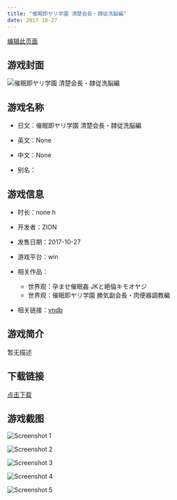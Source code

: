 ```yaml
---
title: "催眠即ヤリ学園 清楚会長・隷従洗脳編"
date: 2017-10-27
---
```

[编辑此页面](https://github.com/ACG-3/ADV3-source/blob/main/source/_posts/%E5%82%AC%E7%9C%A0%E5%8D%B3%E3%83%A4%E3%83%AA%E5%AD%A6%E5%9C%92%20%E6%B8%85%E6%A5%9A%E4%BC%9A%E9%95%B7%E3%83%BB%E9%9A%B7%E5%BE%93%E6%B4%97%E8%84%B3%E7%B7%A8.md)

## 游戏封面

![催眠即ヤリ学園 清楚会長・隷従洗脳編](https%3A//pan.timero.xyz/onedrive/img_lib_001/%E5%82%AC%E7%9C%A0%E5%8D%B3%E3%83%A4%E3%83%AA%E5%AD%A6%E5%9C%92%20%E6%B8%85%E6%A5%9A%E4%BC%9A%E9%95%B7%E3%83%BB%E9%9A%B7%E5%BE%93%E6%B4%97%E8%84%B3%E7%B7%A8_cover.avif)


## 游戏名称

- 日文：催眠即ヤリ学園 清楚会長・隷従洗脳編
- 英文：None
- 中文：None

- 别名：


## 游戏信息

- 时长：none h
- 开发者：ZION
- 发售日期：2017-10-27
- 游戏平台：win
- 相关作品：
   - 世界观：孕ませ催眠姦 JKと絶倫キモオヤジ
   - 世界观：催眠即ヤリ学園 勝気副会長・肉便器調教編

- 相关链接：[vndb](https://vndb.org/v21715)


## 游戏简介

暂无描述


## 下载链接

[点击下载](https://pan.timero.xyz/onedrive/adv_lib_001/%E5%82%AC%E7%9C%A0%E5%8D%B3%E3%83%A4%E3%83%AA%E5%AD%A6%E5%9C%92%20%E6%B8%85%E6%A5%9A%E4%BC%9A%E9%95%B7%E3%83%BB%E9%9A%B7%E5%BE%93%E6%B4%97%E8%84%B3%E7%B7%A8)


## 游戏截图


![Screenshot 1](https%3A//pan.timero.xyz/onedrive/img_lib_001/%E5%82%AC%E7%9C%A0%E5%8D%B3%E3%83%A4%E3%83%AA%E5%AD%A6%E5%9C%92%20%E6%B8%85%E6%A5%9A%E4%BC%9A%E9%95%B7%E3%83%BB%E9%9A%B7%E5%BE%93%E6%B4%97%E8%84%B3%E7%B7%A8_Screenshot_1.avif)

![Screenshot 2](https%3A//pan.timero.xyz/onedrive/img_lib_001/%E5%82%AC%E7%9C%A0%E5%8D%B3%E3%83%A4%E3%83%AA%E5%AD%A6%E5%9C%92%20%E6%B8%85%E6%A5%9A%E4%BC%9A%E9%95%B7%E3%83%BB%E9%9A%B7%E5%BE%93%E6%B4%97%E8%84%B3%E7%B7%A8_Screenshot_2.avif)

![Screenshot 3](https%3A//pan.timero.xyz/onedrive/img_lib_001/%E5%82%AC%E7%9C%A0%E5%8D%B3%E3%83%A4%E3%83%AA%E5%AD%A6%E5%9C%92%20%E6%B8%85%E6%A5%9A%E4%BC%9A%E9%95%B7%E3%83%BB%E9%9A%B7%E5%BE%93%E6%B4%97%E8%84%B3%E7%B7%A8_Screenshot_3.avif)

![Screenshot 4](https%3A//pan.timero.xyz/onedrive/img_lib_001/%E5%82%AC%E7%9C%A0%E5%8D%B3%E3%83%A4%E3%83%AA%E5%AD%A6%E5%9C%92%20%E6%B8%85%E6%A5%9A%E4%BC%9A%E9%95%B7%E3%83%BB%E9%9A%B7%E5%BE%93%E6%B4%97%E8%84%B3%E7%B7%A8_Screenshot_4.avif)

![Screenshot 5](https%3A//pan.timero.xyz/onedrive/img_lib_001/%E5%82%AC%E7%9C%A0%E5%8D%B3%E3%83%A4%E3%83%AA%E5%AD%A6%E5%9C%92%20%E6%B8%85%E6%A5%9A%E4%BC%9A%E9%95%B7%E3%83%BB%E9%9A%B7%E5%BE%93%E6%B4%97%E8%84%B3%E7%B7%A8_Screenshot_5.avif)

